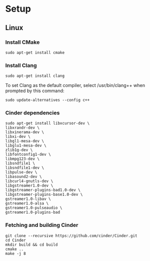 # Setup
## Linux

### Install CMake
```
sudo apt-get install cmake
```

### Install Clang
```
sudo apt-get install clang
```

To set Clang as the default compiler, select /usr/bin/clang++ when prompted by this command: 
```
sudo update-alternatives --config c++
```

### Cinder dependencies
```
sudo apt-get install libxcursor-dev \
libxrandr-dev \
libxinerama-dev \
libxi-dev \
libgl1-mesa-dev \
libglu1-mesa-dev \
zlib1g-dev \
libfontconfig1-dev \
libmpg123-dev \
libsndfile1 \
libsndfile1-dev \
libpulse-dev \
libasound2-dev \
libcurl4-gnutls-dev \
libgstreamer1.0-dev \
libgstreamer-plugins-bad1.0-dev \
libgstreamer-plugins-base1.0-dev \
gstreamer1.0-libav \
gstreamer1.0-alsa \
gstreamer1.0-pulseaudio \
gstreamer1.0-plugins-bad 
```

### Fetching and building Cinder
```
git clone --recursive https://github.com/cinder/Cinder.git
cd Cinder
mkdir build && cd build
cmake ..
make -j 8
```
